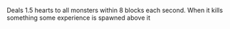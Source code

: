 Deals 1.5 hearts to all monsters within 8 blocks each second. When it kills something some experience is spawned above it